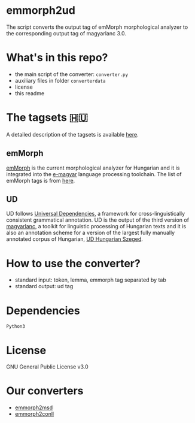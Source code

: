 # emmorph2ud

The script converts the output tag of emMorph morphological analyzer to the corresponding output tag of magyarlanc 3.0.

# What's in this repo?

* the main script of the converter: `converter.py`
* auxiliary files in folder `converterdata`
* license
* this readme

# The tagsets :hungary:

A detailed description of the tagsets is available [here](https://github.com/dlt-rilmta/panmorph).

## emMorph

[emMorph](https://github.com/dlt-rilmta/emMorph) is the current morphological analyzer for Hungarian and it is integrated into the [e-magyar](http://e-magyar.hu/en) language processing toolchain. The list of emMorph tags is from [here](http://e-magyar.hu/en/textmodules/emmorph_codelist).

## UD

UD follows [Universal Dependencies](http://universaldependencies.org/), a framework for cross-linguistically consistent grammatical annotation. UD is the output of the third version of [magyarlanc](http://rgai.inf.u-szeged.hu/index.php?lang=en&page=magyarlanc), a toolkit for linguistic processing of Hungarian texts and it is also an annotation scheme for a version of the largest fully manually annotated corpus of Hungarian, [UD Hungarian Szeged](http://universaldependencies.org/treebanks/hu_szeged/index.html).

# How to use the converter?

* standard input: token, lemma, emmorph tag separated by tab
* standard output: ud tag

# Dependencies

`Python3`

# License

GNU General Public License v3.0

# Our converters

* [emmorph2msd](https://github.com/vadno/emmorph2msd)
* [emmorph2conll](https://github.com/vadno/emmorph2conll)
